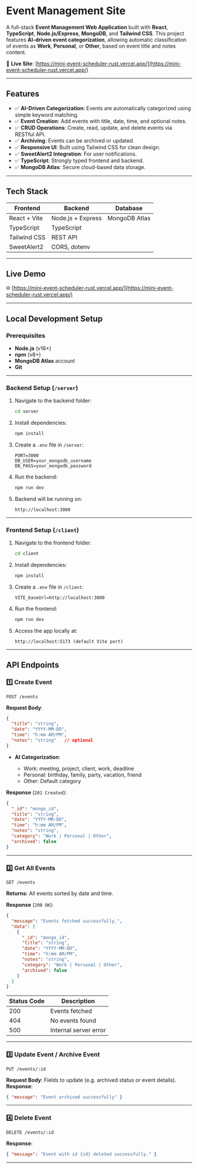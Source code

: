 # Event Management Site

A full-stack **Event Management Web Application** built with **React**, **TypeScript**, **Node.js/Express**, **MongoDB**, and **Tailwind CSS**. This project features **AI-driven event categorization**, allowing automatic classification of events as **Work**, **Personal**, or **Other**, based on event title and notes content.

🔗 **Live Site**: [https://mini-event-scheduler-rust.vercel.app/](https://mini-event-scheduler-rust.vercel.app/)

---

## Features

* ✅ **AI-Driven Categorization**: Events are automatically categorized using simple keyword matching.
* ✅ **Event Creation**: Add events with title, date, time, and optional notes.
* ✅ **CRUD Operations**: Create, read, update, and delete events via RESTful API.
* ✅ **Archiving**: Events can be archived or updated.
* ✅ **Responsive UI**: Built using Tailwind CSS for clean design.
* ✅ **SweetAlert2 Integration**: For user notifications.
* ✅ **TypeScript**: Strongly typed frontend and backend.
* ✅ **MongoDB Atlas**: Secure cloud-based data storage.

---

## Tech Stack

| Frontend     | Backend           | Database      |
| ------------ | ----------------- | ------------- |
| React + Vite | Node.js + Express | MongoDB Atlas |
| TypeScript   | TypeScript        |               |
| Tailwind CSS | REST API          |               |
| SweetAlert2  | CORS, dotenv      |               |

---

## Live Demo

🌐 [https://mini-event-scheduler-rust.vercel.app/](https://mini-event-scheduler-rust.vercel.app/)

---

## Local Development Setup

### Prerequisites

* **Node.js** (v16+)
* **npm** (v8+)
* **MongoDB Atlas** account
* **Git**

---

### Backend Setup (`/server`)

1. Navigate to the backend folder:

   ```bash
   cd server
   ```
2. Install dependencies:

   ```bash
   npm install
   ```
3. Create a `.env` file in `/server`:

   ```env
   PORT=3000
   DB_USER=your_mongodb_username
   DB_PASS=your_mongodb_password
   ```
4. Run the backend:

   ```bash
   npm run dev
   ```
5. Backend will be running on:

   ```
   http://localhost:3000
   ```

---

### Frontend Setup (`/client`)

1. Navigate to the frontend folder:

   ```bash
   cd client
   ```
2. Install dependencies:

   ```bash
   npm install
   ```
3. Create a `.env` file in `/client`:

   ```env
   VITE_baseUrl=http://localhost:3000
   ```
4. Run the frontend:

   ```bash
   npm run dev
   ```
5. Access the app locally at:

   ```
   http://localhost:5173 (default Vite port)
   ```

---

## API Endpoints

### 1️⃣ **Create Event**

`POST /events`

**Request Body**:

```json
{
  "title": "string",
  "date": "YYYY-MM-DD",
  "time": "h:mm AM/PM",
  "notes": "string"   // optional
}
```

* **AI Categorization**:

  * Work: meeting, project, client, work, deadline
  * Personal: birthday, family, party, vacation, friend
  * Other: Default category

**Response** (`201 Created`):

```json
{
  "_id": "mongo_id",
  "title": "string",
  "date": "YYYY-MM-DD",
  "time": "h:mm AM/PM",
  "notes": "string",
  "category": "Work | Personal | Other",
  "archived": false
}
```

---

### 2️⃣ **Get All Events**

`GET /events`

**Returns:** All events sorted by date and time.

**Response** (`200 OK`):

```json
{
  "message": "Events fetched successfully.",
  "data": [
    {
      "_id": "mongo_id",
      "title": "string",
      "date": "YYYY-MM-DD",
      "time": "h:mm AM/PM",
      "notes": "string",
      "category": "Work | Personal | Other",
      "archived": false
    }
  ]
}
```

| Status Code | Description           |
| ----------- | --------------------- |
| 200         | Events fetched        |
| 404         | No events found       |
| 500         | Internal server error |

---

### 3️⃣ **Update Event / Archive Event**

`PUT /events/:id`

**Request Body**: Fields to update (e.g. archived status or event details).
**Response**:

```json
{ "message": "Event archived successfully" }
```

---

### 4️⃣ **Delete Event**

`DELETE /events/:id`

**Response**:

```json
{ "message": "Event with id {id} deleted successfully." }
```

---


